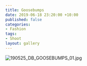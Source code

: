 ```yaml
---
title: Goosebumps
date: 2019-06-18 23:20:00 +10:00
published: false
categories:
- Fashion
tags:
- Shoot
layout: gallery
---
```


![190525_DB_GOOSEBUMPS_01.jpg](/uploads/190525_DB_GOOSEBUMPS_01.jpg)
